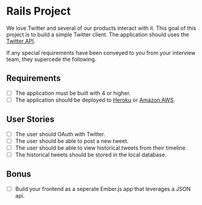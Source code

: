# Rails Project

We love Twitter and several of our products interact with it. This goal of this
project is to build a simple Twitter client. The application should uses the
[Twitter API][twitter-api].

If any special requirements have been conveyed to you from your interview
team, they supercede the following.

## Requirements

- [ ] The application must be built with 4 or higher.
- [ ] The application should be deployed to [Heroku][] or [Amazon AWS][aws].

## User Stories

- [ ] The user should OAuth with Twitter.
- [ ] The user should be able to post a new tweet.
- [ ] The user should be able to view historical tweets from their timeline.
- [ ] The historical tweets should be stored in the local database.

## Bonus

- [ ] Build your frontend as a seperate Ember.js app that leverages a JSON api.

[aws]: http://aws.amazon.com/
[heroku]: https://www.heroku.com/
[twitter-api]: https://dev.twitter.com/overview/documentation
